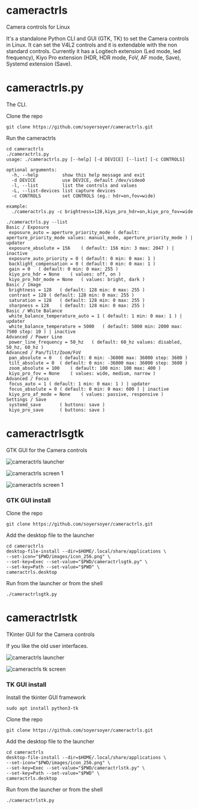 # cameractrls
Camera controls for Linux

It's a standalone Python CLI and GUI (GTK, TK) to set the Camera controls in Linux. It can set the V4L2 controls and it is extendable with the non standard controls. Currently it has a Logitech extension (Led mode, led frequency), Kiyo Pro extension (HDR, HDR mode, FoV, AF mode, Save), Systemd extension (Save).

# cameractrls.py

The CLI.

Clone the repo
```shell
git clone https://github.com/soyersoyer/cameractrls.git
```

Run the cameractrls
```shell
cd cameractrls
./cameractrls.py
usage: ./cameractrls.py [--help] [-d DEVICE] [--list] [-c CONTROLS]

optional arguments:
  -h, --help         show this help message and exit
  -d DEVICE          use DEVICE, default /dev/video0
  -l, --list         list the controls and values
  -L, --list-devices list capture devices
  -c CONTROLS        set CONTROLS (eg.: hdr=on,fov=wide)

example:
  ./cameractrls.py -c brightness=128,kiyo_pro_hdr=on,kiyo_pro_fov=wide
```

```shell
./cameractrls.py --list
Basic / Exposure
 exposure_auto = aperture_priority_mode	( default: aperture_priority_mode values: manual_mode, aperture_priority_mode ) | updater
 exposure_absolute = 156	( default: 156 min: 3 max: 2047 ) | inactive
 exposure_auto_priority = 0	( default: 0 min: 0 max: 1 )
 backlight_compensation = 0	( default: 0 min: 0 max: 1 )
 gain = 0	( default: 0 min: 0 max: 255 )
 kiyo_pro_hdr = None	( values: off, on )
 kiyo_pro_hdr_mode = None	( values: bright, dark )
Basic / Image
 brightness = 128	( default: 128 min: 0 max: 255 )
 contrast = 128	( default: 128 min: 0 max: 255 )
 saturation = 128	( default: 128 min: 0 max: 255 )
 sharpness = 128	( default: 128 min: 0 max: 255 )
Basic / White Balance
 white_balance_temperature_auto = 1	( default: 1 min: 0 max: 1 ) | updater
 white_balance_temperature = 5000	( default: 5000 min: 2000 max: 7500 step: 10 ) | inactive
Advanced / Power Line
 power_line_frequency = 50_hz	( default: 60_hz values: disabled, 50_hz, 60_hz )
Advanced / Pan/Tilt/Zoom/FoV
 pan_absolute = 0	( default: 0 min: -36000 max: 36000 step: 3600 )
 tilt_absolute = 0	( default: 0 min: -36000 max: 36000 step: 3600 )
 zoom_absolute = 100	( default: 100 min: 100 max: 400 )
 kiyo_pro_fov = None	( values: wide, medium, narrow )
Advanced / Focus
 focus_auto = 1	( default: 1 min: 0 max: 1 ) | updater
 focus_absolute = 0	( default: 0 min: 0 max: 600 ) | inactive
 kiyo_pro_af_mode = None	( values: passive, responsive )
Settings / Save
 systemd_save		( buttons: save )
 kiyo_pro_save		( buttons: save )
```


# cameractrlsgtk
GTK GUI for the Camera controls

![cameractrls launcher](https://github.com/soyersoyer/cameractrls/raw/main/images/gui_launcher.png)

![cameractrls screen 1](https://github.com/soyersoyer/cameractrls/raw/main/images/gui_screen_gtk_1.png)

![cameractrls screen 1](https://github.com/soyersoyer/cameractrls/raw/main/images/gui_screen_gtk_2.png)

### GTK GUI install

Clone the repo
```shell
git clone https://github.com/soyersoyer/cameractrls.git
```

Add the desktop file to the launcher
```shell
cd cameractrls
desktop-file-install --dir=$HOME/.local/share/applications \
--set-icon="$PWD/images/icon_256.png" \
--set-key=Exec --set-value="$PWD/cameractrlsgtk.py" \
--set-key=Path --set-value="$PWD" \
cameractrls.desktop
```

Run from the launcher or from the shell
```shell
./cameractrlsgtk.py
```

# cameractrlstk
TKinter GUI for the Camera controls

If you like the old user interfaces.

![cameractrls launcher](https://github.com/soyersoyer/cameractrls/raw/main/images/gui_launcher.png)

![cameractrls tk screen](https://github.com/soyersoyer/cameractrls/raw/main/images/gui_screen_tk.png)


### TK GUI install

Install the tkinter GUI framework
```shell
sudo apt install python3-tk
```

Clone the repo
```shell
git clone https://github.com/soyersoyer/cameractrls.git
```

Add the desktop file to the launcher
```shell
cd cameractrls
desktop-file-install --dir=$HOME/.local/share/applications \
--set-icon="$PWD/images/icon_256.png" \
--set-key=Exec --set-value="$PWD/cameractrlstk.py" \
--set-key=Path --set-value="$PWD" \
cameractrls.desktop
```

Run from the launcher or from the shell
```shell
./cameractrlstk.py
```
